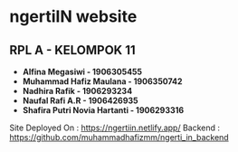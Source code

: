 # ngertiIN website

**RPL A - KELOMPOK 11**
-
- **Alfina Megasiwi - 1906305455**
- **Muhammad Hafiz Maulana - 1906350742**
- **Nadhira Rafik - 1906293234**
- **Naufal Rafi A.R - 1906426935**
- **Shafira Putri Novia Hartanti - 1906293316**


Site Deployed On : https://ngertiin.netlify.app/
Backend : https://github.com/muhammadhafizmm/ngerti_in_backend
